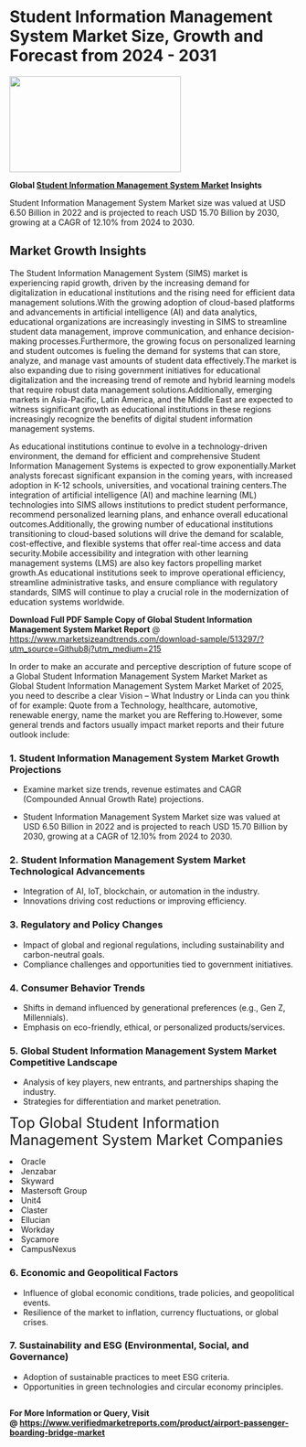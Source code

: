 <H1>Student Information Management System Market Size, Growth and Forecast from 2024 - 2031</H1><img class="aligncenter size-medium wp-image-584254" src="https://thirdeyenews.in/wp-content/uploads/2024/09/Global-Market-Research-300x168.jpeg" alt="" width="300" height="168" /><p><strong>Global&nbsp;<a href="https://www.marketsizeandtrends.com/download-sample/513297/?utm_source=Github8j?utm_medium=215">Student Information Management System Market</a> Insights</strong></p><p>Student Information Management System Market size was valued at USD 6.50 Billion in 2022 and is projected to reach USD 15.70 Billion by 2030, growing at a CAGR of 12.10% from 2024 to 2030.</p><p><h2>Market Growth Insights</h2> <p>The Student Information Management System (SIMS) market is experiencing rapid growth, driven by the increasing demand for digitalization in educational institutions and the rising need for efficient data management solutions.With the growing adoption of cloud-based platforms and advancements in artificial intelligence (AI) and data analytics, educational organizations are increasingly investing in SIMS to streamline student data management, improve communication, and enhance decision-making processes.Furthermore, the growing focus on personalized learning and student outcomes is fueling the demand for systems that can store, analyze, and manage vast amounts of student data effectively.The market is also expanding due to rising government initiatives for educational digitalization and the increasing trend of remote and hybrid learning models that require robust data management solutions.Additionally, emerging markets in Asia-Pacific, Latin America, and the Middle East are expected to witness significant growth as educational institutions in these regions increasingly recognize the benefits of digital student information management systems.</p> <p>As educational institutions continue to evolve in a technology-driven environment, the demand for efficient and comprehensive Student Information Management Systems is expected to grow exponentially.Market analysts forecast significant expansion in the coming years, with increased adoption in K-12 schools, universities, and vocational training centers.The integration of artificial intelligence (AI) and machine learning (ML) technologies into SIMS allows institutions to predict student performance, recommend personalized learning plans, and enhance overall educational outcomes.Additionally, the growing number of educational institutions transitioning to cloud-based solutions will drive the demand for scalable, cost-effective, and flexible systems that offer real-time access and data security.Mobile accessibility and integration with other learning management systems (LMS) are also key factors propelling market growth.As educational institutions seek to improve operational efficiency, streamline administrative tasks, and ensure compliance with regulatory standards, SIMS will continue to play a crucial role in the modernization of education systems worldwide.</p> <p><span class=""><strong>Download Full PDF Sample Copy of Global Student Information Management System Market Report</strong> @ <a href="https://www.marketsizeandtrends.com/download-sample/513297/?utm_source=Github8j?utm_medium=215" target="_blank">https://www.marketsizeandtrends.com/download-sample/513297/?utm_source=Github8j?utm_medium=215</a></span></p><p>In order to make an accurate and perceptive description of future scope of a Global&nbsp;Student Information Management System Market Market as Global&nbsp;Student Information Management System Market Market of 2025, you need to describe a clear Vision &ndash; What Industry or Linda can you think of for example: Quote from a Technology, healthcare, automotive, renewable energy, name the market you are Reffering to.However, some general trends and factors usually impact market reports and their future outlook include:</p><h3>1.&nbsp;<strong>Student Information Management System Market Growth Projections</strong></h3><ul><li>Examine market size trends, revenue estimates and CAGR (Compounded Annual Growth Rate) projections.</li><li><p>Student Information Management System Market size was valued at USD 6.50 Billion in 2022 and is projected to reach USD 15.70 Billion by 2030, growing at a CAGR of 12.10% from 2024 to 2030.</p></li></ul><h3>2.&nbsp;<strong>Student Information Management System Market Technological Advancements</strong></h3><ul><li>Integration of AI, IoT, blockchain, or automation in the industry.</li><li>Innovations driving cost reductions or improving efficiency.</li></ul><h3>3.&nbsp;<strong>Regulatory and Policy Changes</strong></h3><ul><li>Impact of global and regional regulations, including sustainability and carbon-neutral goals.</li><li>Compliance challenges and opportunities tied to government initiatives.</li></ul><h3>4.&nbsp;<strong>Consumer Behavior Trends</strong></h3><ul><li>Shifts in demand influenced by generational preferences (e.g., Gen Z, Millennials).</li><li>Emphasis on eco-friendly, ethical, or personalized products/services.</li></ul><h3>5.&nbsp;<strong>Global Student Information Management System Market Competitive Landscape</strong></h3><ul><li>Analysis of key players, new entrants, and partnerships shaping the industry.</li><li>Strategies for differentiation and market penetration.</li></ul><p data-pm-slice="1 1 []"><span style="color: inherit; font-family: inherit; font-size: 25px;">Top Global Student Information Management System Market Companies</span></p><div class="" data-test-id=""><p><li>Oracle</li><li> Jenzabar</li><li> Skyward</li><li> Mastersoft Group</li><li> Unit4</li><li> Claster</li><li> Ellucian</li><li> Workday</li><li> Sycamore</li><li> CampusNexus</li></p></div><h3>6.&nbsp;<strong>Economic and Geopolitical Factors</strong></h3><ul><li>Influence of global economic conditions, trade policies, and geopolitical events.</li><li>Resilience of the market to inflation, currency fluctuations, or global crises.</li></ul><h3>7.&nbsp;<strong>Sustainability and ESG (Environmental, Social, and Governance)</strong></h3><ul><li>Adoption of sustainable practices to meet ESG criteria.</li><li>Opportunities in green technologies and circular economy principles.</li></ul><h2><strong style="font-size: 14px;">For More Information or Query, Visit @&nbsp;</strong><a style="background-color: #ffffff; font-size: 14px;" href="https://www.marketsizeandtrends.com/report/student-information-management-system-market/" target="_blank">https://www.verifiedmarketreports.com/product/airport-passenger-boarding-bridge-market</a></h2>
